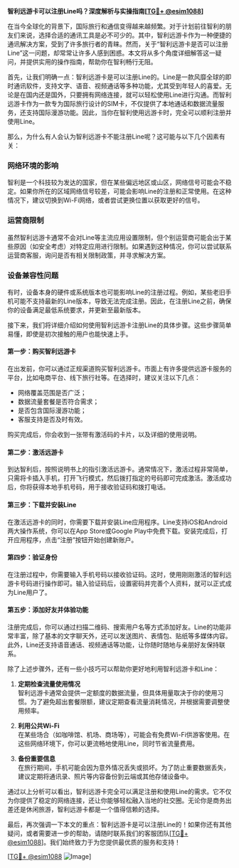 **智利远游卡可以注册Line吗？深度解析与实操指南[[TG💪+ @esim1088](https://t.me/s/esim1088)]**

在当今全球化的背景下，国际旅行和通信变得越来越频繁。对于计划前往智利的朋友们来说，选择合适的通讯工具是必不可少的。其中，智利远游卡作为一种便捷的通讯解决方案，受到了许多旅行者的青睐。然而，关于“智利远游卡是否可以注册Line”这一问题，却常常让许多人感到困惑。本文将从多个角度详细解答这一疑问，并提供实用的操作指南，帮助你在智利畅行无阻。

首先，让我们明确一点：智利远游卡是可以注册Line的。Line是一款风靡全球的即时通讯软件，支持文字、语音、视频通话等多种功能，尤其受到年轻人的喜爱。无论是在国内还是国外，只要拥有网络连接，就可以轻松使用Line进行沟通。而智利远游卡作为一款专为国际旅行设计的SIM卡，不仅提供了本地通话和数据流量服务，还支持国际漫游功能。因此，当你在智利使用远游卡时，完全可以顺利注册并使用Line。

那么，为什么有人会认为智利远游卡不能注册Line呢？这可能与以下几个因素有关：

### **网络环境的影响**
智利是一个科技较为发达的国家，但在某些偏远地区或山区，网络信号可能会不稳定。如果你所在的区域网络信号较差，可能会影响Line的注册和正常使用。在这种情况下，建议切换到Wi-Fi网络，或者尝试更换位置以获取更好的信号。

### **运营商限制**
虽然智利远游卡通常不会对Line等主流应用设置限制，但个别运营商可能会出于某些原因（如安全考虑）对特定应用进行限制。如果遇到这种情况，你可以尝试联系运营商客服，询问是否有相关限制政策，并寻求解决方案。

### **设备兼容性问题**
有时，设备本身的硬件或系统版本也可能影响Line的注册过程。例如，某些老旧手机可能不支持最新的Line版本，导致无法完成注册。因此，在注册Line之前，确保你的设备满足最低系统要求，并更新至最新版本。

接下来，我们将详细介绍如何使用智利远游卡注册Line的具体步骤。这些步骤简单易懂，即使是初次接触的用户也能快速上手。

#### **第一步：购买智利远游卡**
在出发前，你可以通过正规渠道购买智利远游卡。市面上有许多提供远游卡服务的平台，比如电商平台、线下旅行社等。在选择时，建议关注以下几点：
- 网络覆盖范围是否广泛；
- 数据流量套餐是否符合需求；
- 是否包含国际漫游功能；
- 客服支持是否及时有效。

购买完成后，你会收到一张带有激活码的卡片，以及详细的使用说明。

#### **第二步：激活远游卡**
到达智利后，按照说明书上的指引激活远游卡。通常情况下，激活过程非常简单，只需将卡插入手机，打开飞行模式，然后拨打指定的号码即可完成激活。激活成功后，你将获得本地手机号码，用于接收验证码和拨打电话。

#### **第三步：下载并安装Line**
在激活远游卡的同时，你需要下载并安装Line应用程序。Line支持iOS和Android两大操作系统，你可以在App Store或Google Play中免费下载。安装完成后，打开应用程序，点击“注册”按钮开始创建新账户。

#### **第四步：验证身份**
在注册过程中，你需要输入手机号码以接收验证码。这时，使用刚刚激活的智利远游卡号码进行操作即可。输入验证码后，设置密码并完善个人资料，就可以正式成为Line用户了。

#### **第五步：添加好友并体验功能**
注册完成后，你可以通过扫描二维码、搜索用户名等方式添加好友。Line的功能非常丰富，除了基本的文字聊天外，还可以发送图片、表情包、贴纸等多媒体内容。此外，Line还支持语音通话、视频通话等功能，让你随时随地与亲朋好友保持联系。

除了上述步骤外，还有一些小技巧可以帮助你更好地利用智利远游卡和Line：

1. **定期检查流量使用情况**  
   智利远游卡通常会提供一定额度的数据流量，但具体用量取决于你的使用习惯。为了避免超出套餐限额，建议定期查看流量消耗情况，并根据需要调整使用频率。

2. **利用公共Wi-Fi**  
   在某些场合（如咖啡馆、机场、商场等），可能会有免费Wi-Fi供游客使用。在这些网络环境下，你可以更流畅地使用Line，同时节省流量费用。

3. **备份重要信息**  
   在旅行期间，手机可能会因为意外情况丢失或损坏。为了防止重要数据丢失，建议定期将通讯录、照片等内容备份到云端或其他存储设备中。

通过以上分析可以看出，智利远游卡完全可以满足注册和使用Line的需求。它不仅为你提供了稳定的网络连接，还让你能够轻松融入当地的社交圈。无论你是商务出差还是休闲旅游，智利远游卡都是一个值得信赖的选择。

最后，再次强调一下本文的重点：智利远游卡是可以注册Line的！如果你还有其他疑问，或者需要进一步的帮助，请随时联系我们的客服团队[[TG💪+ @esim1088](https://t.me/s/esim1088)]。我们始终致力于为您提供最优质的服务和支持！

[[TG💪+ @esim1088](https://t.me/s/esim1088) ![Image](https://i.postimg.cc/4NQfJmqS/Snipaste-2025-05-13-00-14-12.png)]